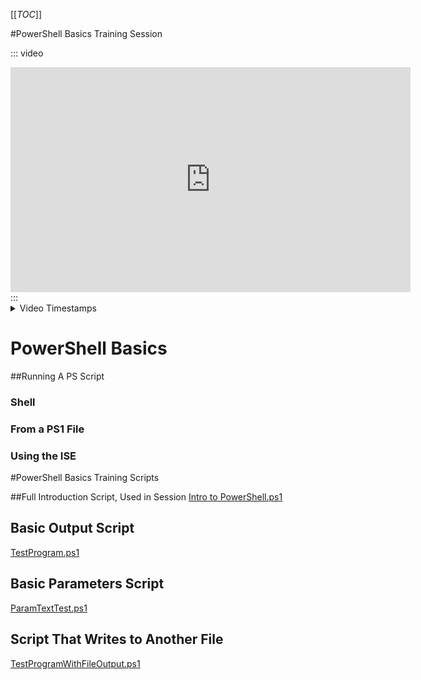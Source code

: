 [[_TOC_]]

#PowerShell Basics Training Session

::: video
<iframe width="640" height="360" src="https://msit.microsoftstream.com/embed/video/2540a1ff-0400-a521-1b85-f1ead5cf32c7?autoplay=false&amp;showinfo=true" allowfullscreen style="border:none;"></iframe>
:::

<details>
  <summary>Video Timestamps</summary>

Video Timestamps Coming!
**_Introduction_**

_**00:00**_ - Intro to Presentation
_**01:11**_ - What is PowerShell?
_**04:21**_ - Agenda
_**05:55**_ - Where to find PowerShell on Your Machine
_**08:25**_ - Running as Administrator

**_Basics of PowerShell Shell/Command Line_**

_**10:30**_ - Comments
_**13:06**_ - Shell Commands & Navigation
_**15:55**_ - Running a PowerShell Script

**_PowerShell Cmdlets_**

_**18:10**_ - Basics
_**20:33**_ - Running Cmdlets
_**25:13**_ - Parameters
_**26:30**_ - Using Get-Help
_**28:53**_ - Syntax
_**33:05**_ - Outputs
_**35:20**_ - | (Pipes)
_**44:15**_ - Aliases
_**48:45**_ - Variables
_**52:20**_ - $_

**_Azure PowerShell_**

_**55:45**_ - Installing Azure PowerShell Modules
_**58:25**_ - Import-Module
_**59:45**_ - Updating Modules
_**1:00:05**_ - Signing In to Azure
_**1:02:35**_ - Azure PowerShell Cmdlets
_**1:05:50**_ - Azure PowerShell Example
_**1:12:09**_ - Azure RM Module vs Azure Az Module

**_PowerShell Scripting_**

_**1:16:07**_ - Script Basics
_**1:18:45**_ - Script Outputs
_**1:23:08**_ - If Statements
_**1:28:30**_ - ForEach Loops
_**1:31:58**_ - While Loops
_**1:35:16**_ - Parameters
_**1:41:40**_ - Functions
_**1:43:48**_ - Sending Scripts over Email or Teams

**_Outro_**

_**1:44:55**_ - Closing and Discussion

</details>

# PowerShell Basics
##Running A PS Script
### Shell
### From a PS1 File
### Using the ISE

#PowerShell Basics Training Scripts

##Full Introduction Script, Used in Session
[Intro to PowerShell.ps1](/.attachments/Intro%20to%20PowerShell-6cb36ef7-67f2-4160-b8d5-a9cd4b69cbef.ps1)

## Basic Output Script
[TestProgram.ps1](/.attachments/TestProgram-c3b757ba-0c26-46b3-8684-f22f9d3a877a.ps1)

## Basic Parameters Script
[ParamTextTest.ps1](/.attachments/ParamTextTest-094481ca-b1b6-48db-b2b8-9a993ffacdc0.ps1)

## Script That Writes to Another File
[TestProgramWithFileOutput.ps1](/.attachments/TestProgramWithFileOutput-bfd7277f-2e58-4072-8694-c5cb31ccd8c4.ps1)

